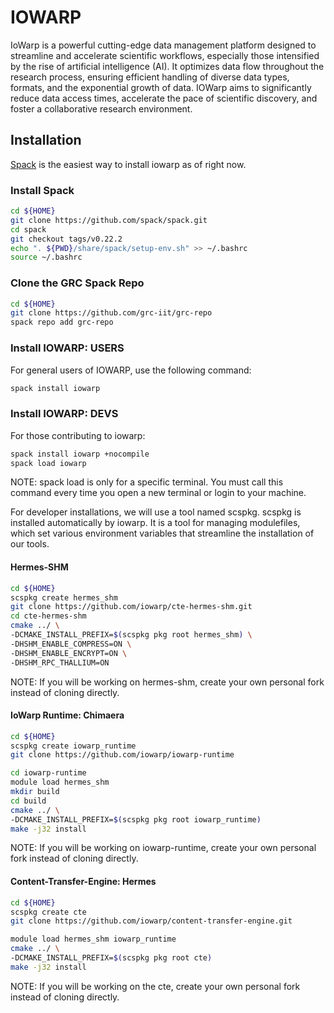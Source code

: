 # IOWARP

IoWarp is a powerful cutting-edge data management platform designed to streamline and accelerate scientific workflows, especially those intensified by the rise of artificial intelligence (AI). It optimizes data flow throughout the research process, ensuring efficient handling of diverse data types, formats, and the exponential growth of data. IOWarp aims to significantly reduce data access times, accelerate the pace of scientific discovery, and foster a collaborative research environment.

## Installation

[Spack](https://spack.io/) is the easiest way to install iowarp as of right now.

### Install Spack
```bash
cd ${HOME}
git clone https://github.com/spack/spack.git
cd spack
git checkout tags/v0.22.2
echo ". ${PWD}/share/spack/setup-env.sh" >> ~/.bashrc
source ~/.bashrc
```

### Clone the GRC Spack Repo
```bash
cd ${HOME}
git clone https://github.com/grc-iit/grc-repo
spack repo add grc-repo
```

### Install IOWARP: USERS
For general users of IOWARP, use the following command:
```bash
spack install iowarp
```

### Install IOWARP: DEVS

For those contributing to iowarp:
```bash
spack install iowarp +nocompile
spack load iowarp
```
NOTE: spack load is only for a specific terminal. You
must call this command every time you open a new terminal
or login to your machine.

For developer installations, we will use a tool named scspkg.
scspkg is installed automatically by iowarp. It is a tool for
managing modulefiles, which set various environment variables
that streamline the installation of our tools.

#### Hermes-SHM
```bash
cd ${HOME}
scspkg create hermes_shm
git clone https://github.com/iowarp/cte-hermes-shm.git
cd cte-hermes-shm
cmake ../ \
-DCMAKE_INSTALL_PREFIX=$(scspkg pkg root hermes_shm) \
-DHSHM_ENABLE_COMPRESS=ON \
-DHSHM_ENABLE_ENCRYPT=ON \
-DHSHM_RPC_THALLIUM=ON
```

NOTE: If you will be working on hermes-shm, create your own personal 
fork instead of cloning directly.

#### IoWarp Runtime: Chimaera
```bash
cd ${HOME}
scspkg create iowarp_runtime
git clone https://github.com/iowarp/iowarp-runtime

cd iowarp-runtime
module load hermes_shm
mkdir build
cd build
cmake ../ \
-DCMAKE_INSTALL_PREFIX=$(scspkg pkg root iowarp_runtime)
make -j32 install
```

NOTE: If you will be working on iowarp-runtime, create your own personal 
fork instead of cloning directly.

#### Content-Transfer-Engine: Hermes
```bash
cd ${HOME}
scspkg create cte
git clone https://github.com/iowarp/content-transfer-engine.git

module load hermes_shm iowarp_runtime
cmake ../ \
-DCMAKE_INSTALL_PREFIX=$(scspkg pkg root cte)
make -j32 install
```

NOTE: If you will be working on the cte, create your own personal
fork instead of cloning directly.
